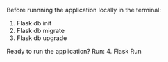 Before runnning the application locally in the terminal: 
1. Flask db init
2. Flask db migrate
3. Flask db upgrade

Ready to run the application? Run:
4. Flask Run
